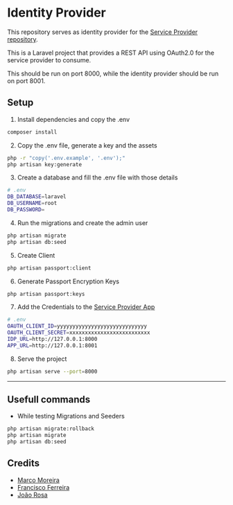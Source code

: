 # Identity Provider

This repository serves as identity provider for the [Service Provider repository](https://github.com/MMoreira01/service-provider).

This is a Laravel project that provides a REST API using OAuth2.0 for the service provider to consume.

This should be run on port 8000, while the identity provider should be run on port 8001.

## Setup

1. Install dependencies and copy the .env

```bash
composer install
```

2. Copy the .env file, generate a key and the assets

```bash
php -r "copy('.env.example', '.env');"
php artisan key:generate
```

3. Create a database and fill the .env file with those details

```bash
# .env
DB_DATABASE=laravel
DB_USERNAME=root
DB_PASSWORD=
```

4. Run the migrations and create the admin user

```bash
php artisan migrate
php artisan db:seed
```

5. Create Client

```bash
php artisan passport:client
```

6. Generate Passport Encryption Keys

```bash
php artisan passport:keys
```

7. Add the Credentials to the [Service Provider App](https://github.com/MMoreira01/service-provider)

```bash
# .env
OAUTH_CLIENT_ID=yyyyyyyyyyyyyyyyyyyyyyyyyyyyy
OAUTH_CLIENT_SECRET=xxxxxxxxxxxxxxxxxxxxxxxxxx
IDP_URL=http://127.0.0.1:8000
APP_URL=http://127.0.0.1:8001
```

8. Serve the project

```bash
php artisan serve --port=8000
```

---

## Usefull commands

-   While testing Migrations and Seeders

```bash
php artisan migrate:rollback
php artisan migrate
php artisan db:seed
```

## Credits

-   [Marco Moreira](https://github.com/MMoreira01)
-   [Francisco Ferreira](https://github.com/feel31ng)
-   [João Rosa](https://github.com/joaorosa30)
